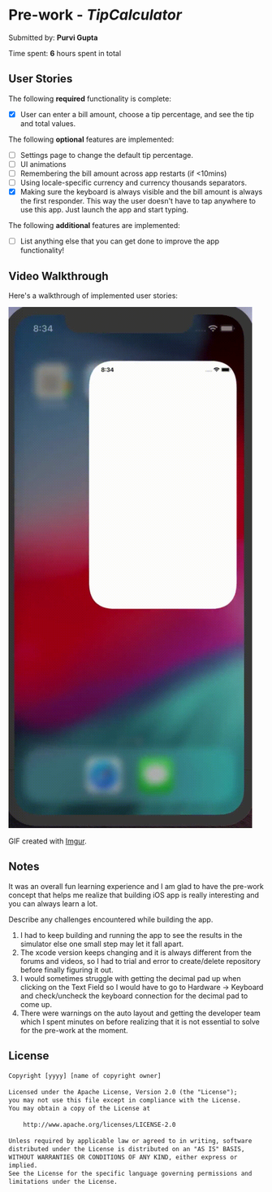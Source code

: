 # Pre-work - *TipCalculator*

Submitted by: **Purvi Gupta**

Time spent: **6** hours spent in total

## User Stories

The following **required** functionality is complete:

* [x] User can enter a bill amount, choose a tip percentage, and see the tip and total values.

The following **optional** features are implemented:
* [ ] Settings page to change the default tip percentage.
* [ ] UI animations
* [ ] Remembering the bill amount across app restarts (if <10mins)
* [ ] Using locale-specific currency and currency thousands separators.
* [x] Making sure the keyboard is always visible and the bill amount is always the first responder. This way the user doesn't have to tap anywhere to use this app. Just launch the app and start typing.

The following **additional** features are implemented:

- [ ] List anything else that you can get done to improve the app functionality!

## Video Walkthrough 

Here's a walkthrough of implemented user stories:

![video walktthrough](https://github.com/purvi15t/TipCalculator/blob/master/Purvi's%20Calculator%20GIF%20-%20Imgur.gif) 

GIF created with [Imgur](https://imgur.com/).

## Notes
It was an overall fun learning experience and I am glad to have the pre-work concept that helps me realize that building iOS app is really interesting and you can always learn a lot. 

Describe any challenges encountered while building the app.

1. I had to keep building and running the app to see the results in the simulator else one small step may let it fall apart. 
2. The xcode version keeps changing and it is always different from the forums and videos, so I had to trial and error to create/delete repository before finally figuring it out.
3. I would sometimes struggle with getting the decimal pad up when clicking on the Text Field so I would have to go to Hardware -> Keyboard and check/uncheck the keyboard connection for the decimal pad to come up. 
4. There were warnings on the auto layout and getting the developer team which I spent minutes on before realizing that it is not essential to solve for the pre-work at the moment.


## License

    Copyright [yyyy] [name of copyright owner]

    Licensed under the Apache License, Version 2.0 (the "License");
    you may not use this file except in compliance with the License.
    You may obtain a copy of the License at

        http://www.apache.org/licenses/LICENSE-2.0

    Unless required by applicable law or agreed to in writing, software
    distributed under the License is distributed on an "AS IS" BASIS,
    WITHOUT WARRANTIES OR CONDITIONS OF ANY KIND, either express or implied.
    See the License for the specific language governing permissions and
    limitations under the License.

